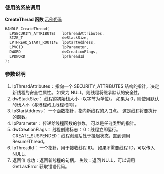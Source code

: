 ### 使用的系统调用
**CreateThread 函数**
[示例代码](file:///C:/Just-For-Fun/Win/WinSyscall/createThread.cpp)
```cpp
HANDLE CreateThread(
  LPSECURITY_ATTRIBUTES   lpThreadAttributes,
  SIZE_T                  dwStackSize,
  LPTHREAD_START_ROUTINE  lpStartAddress,
  LPVOID                  lpParameter,
  DWORD                   dwCreationFlags,
  LPDWORD                 lpThreadId
);
```

### 参数说明
1. lpThreadAttributes：
指向一个 SECURITY_ATTRIBUTES 结构的指针，决定新线程的安全性属性。
如果为 NULL，则线程将继承默认的安全性。
2. dwStackSize：
线程的初始栈大小（以字节为单位）。
如果为 0，则使用默认的栈大小（与进程的主线程相同）。
3. lpStartAddress：
一个函数指针，指向新线程的入口点。
这是线程将要执行的函数。
4. lpParameter：
传递给线程函数的参数。
可以是任何类型的指针。
5. dwCreationFlags：
线程创建标志：
0：线程立即运行。
CREATE_SUSPENDED：线程创建后处于挂起状态，直到调用 ResumeThread。
6. lpThreadId：
一个指针，用于接收线程 ID。
如果不需要线程 ID，可以传入 NULL。
7. 返回值
成功：返回新线程的句柄。
失败：返回 NULL，可以调用 GetLastError 获取错误代码。

